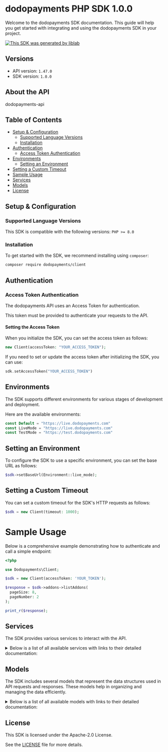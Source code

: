 # dodopayments PHP SDK 1.0.0


Welcome to the dodopayments SDK documentation. This guide will help you get started with integrating and using the dodopayments SDK in your project.

[![This SDK was generated by liblab](https://raw.githubusercontent.com/liblaber/liblab-assets/main/assets/built-by-liblab-icon.svg)](https://liblab.com/?utm_source=readme)

## Versions

- API version: `1.47.0`
- SDK version: `1.0.0`

## About the API

dodopayments-api

## Table of Contents
- [Setup & Configuration](#setup--configuration)
	- [Supported Language Versions](#supported-language-versions)
	- [Installation](#installation)
- [Authentication](#authentication)
	- [Access Token Authentication](#access-token-authentication)
- [Environments](#environments)
	- [Setting an Environment](#setting-an-environment)
- [Setting a Custom Timeout](#setting-a-custom-timeout)
- [Sample Usage](#sample-usage)
- [Services](#services)
- [Models](#models)
- [License](#license)

## Setup & Configuration

### Supported Language Versions

This SDK is compatible with the following versions: `PHP >= 8.0`

### Installation

To get started with the SDK, we recommend installing using `composer`:

```bash
composer require dodopayments/client
```

## Authentication

### Access Token Authentication
The dodopayments API uses an Access Token for authentication.

This token must be provided to authenticate your requests to the API.

#### Setting the Access Token

When you initialize the SDK, you can set the access token as follows:

```php
new Client(accessToken: "YOUR_ACCESS_TOKEN");
```

If you need to set or update the access token after initializing the SDK, you can use:

```php
sdk.setAccessToken("YOUR_ACCESS_TOKEN")
```


## Environments

The SDK supports different environments for various stages of development and deployment.

Here are the available environments:

```php
const Default = "https://live.dodopayments.com"
const LiveMode = "https://live.dodopayments.com"
const TestMode = "https://test.dodopayments.com"
```

## Setting an Environment

To configure the SDK to use a specific environment, you can set the base URL as follows:

```php
$sdk->setBaseUrl(Environment::live_mode);
```



## Setting a Custom Timeout

You can set a custom timeout for the SDK's HTTP requests as follows:

```php
$sdk = new Client(timeout: 1000);
```

# Sample Usage

Below is a comprehensive example demonstrating how to authenticate and call a simple endpoint:

```php
<?php

use Dodopayments\Client;

$sdk = new Client(accessToken: 'YOUR_TOKEN');

$response = $sdk->addons->listAddons(
  pageSize: 8,
  pageNumber: 2
);

print_r($response);

```

## Services

The SDK provides various services to interact with the API.


<details>
<summary>Below is a list of all available services with links to their detailed documentation:</summary>

| Name |
| :--- |
| [Addons](documentation/services/Addons.md) |
| [Brands](documentation/services/Brands.md) |
| [CheckoutSessions](documentation/services/CheckoutSessions.md) |
| [Checkout](documentation/services/Checkout.md) |
| [Customers](documentation/services/Customers.md) |
| [Discounts](documentation/services/Discounts.md) |
| [Disputes](documentation/services/Disputes.md) |
| [Invoices](documentation/services/Invoices.md) |
| [LicenseKeys](documentation/services/LicenseKeys.md) |
| [Licenses](documentation/services/Licenses.md) |
| [Meters](documentation/services/Meters.md) |
| [Payments](documentation/services/Payments.md) |
| [Payouts](documentation/services/Payouts.md) |
| [Products](documentation/services/Products.md) |
| [Refunds](documentation/services/Refunds.md) |
| [Subscriptions](documentation/services/Subscriptions.md) |
| [Webhooks](documentation/services/Webhooks.md) |
| [OutgoingWebhooks](documentation/services/OutgoingWebhooks.md) |
</details>


## Models

The SDK includes several models that represent the data structures used in API requests and responses. These models help in organizing and managing the data efficiently.


<details>
<summary>Below is a list of all available models with links to their detailed documentation:</summary>

| Name       | Description |
| :--------- | :---------- |
| [AddonsListResponse](documentation/models/AddonsListResponse.md) |  |
| [CreateAddonRequest](documentation/models/CreateAddonRequest.md) |  |
| [AddonResponse](documentation/models/AddonResponse.md) |  |
| [PatchAddonRequest](documentation/models/PatchAddonRequest.md) |  |
| [UpdateAddonImageResponse](documentation/models/UpdateAddonImageResponse.md) |  |
| [ListBrandsResponse](documentation/models/ListBrandsResponse.md) |  |
| [CreateBrandRequest](documentation/models/CreateBrandRequest.md) |  |
| [BrandResponse](documentation/models/BrandResponse.md) |  |
| [PatchBrandRequest](documentation/models/PatchBrandRequest.md) |  |
| [UpdateBrandImageResponse](documentation/models/UpdateBrandImageResponse.md) |  |
| [CreateCheckoutSessionRequest](documentation/models/CreateCheckoutSessionRequest.md) |  |
| [CreateSessionResponse](documentation/models/CreateSessionResponse.md) |  |
| [CountryCodeAlpha2](documentation/models/CountryCodeAlpha2.md) | ISO country code alpha2 variant |
| [GetCustomersListResponse](documentation/models/GetCustomersListResponse.md) |  |
| [CreateCustomerRequest](documentation/models/CreateCustomerRequest.md) |  |
| [CustomerResponse](documentation/models/CustomerResponse.md) |  |
| [PatchCustomerRequest](documentation/models/PatchCustomerRequest.md) |  |
| [CreateCustomerPortalSessionResponse](documentation/models/CreateCustomerPortalSessionResponse.md) |  |
| [GetDiscountsListResponse](documentation/models/GetDiscountsListResponse.md) |  |
| [CreateDiscountRequest](documentation/models/CreateDiscountRequest.md) | Request body for creating a discount. `code` is optional; if not provided, we generate a random 16-char code. |
| [DiscountResponse](documentation/models/DiscountResponse.md) |  |
| [PatchDiscountRequest](documentation/models/PatchDiscountRequest.md) | Request body for patching (updating) a discount. All fields are optional and only update if provided. |
| [GetDisputesListResponse](documentation/models/GetDisputesListResponse.md) |  |
| [ListDisputesDisputeStatus](documentation/models/ListDisputesDisputeStatus.md) |  |
| [ListDisputesDisputeStage](documentation/models/ListDisputesDisputeStage.md) |  |
| [GetDisputeResponse](documentation/models/GetDisputeResponse.md) |  |
| [ListLicenseKeyInstancesResponse](documentation/models/ListLicenseKeyInstancesResponse.md) |  |
| [LicenseKeyInstanceResponse](documentation/models/LicenseKeyInstanceResponse.md) |  |
| [PatchLicenseKeyInstanceRequest](documentation/models/PatchLicenseKeyInstanceRequest.md) |  |
| [ListLicenseKeysResponse](documentation/models/ListLicenseKeysResponse.md) |  |
| [ListLicenseKeysHandlerStatus](documentation/models/ListLicenseKeysHandlerStatus.md) |  |
| [LicenseKeyResponse](documentation/models/LicenseKeyResponse.md) |  |
| [PatchLicenseKeyRequest](documentation/models/PatchLicenseKeyRequest.md) |  |
| [ActivateLicenseKeyRequest](documentation/models/ActivateLicenseKeyRequest.md) |  |
| [DeactivateLicenseKeyRequest](documentation/models/DeactivateLicenseKeyRequest.md) |  |
| [ValidateLicenseKeyRequest](documentation/models/ValidateLicenseKeyRequest.md) |  |
| [ValidateLicenseKeyResponse](documentation/models/ValidateLicenseKeyResponse.md) |  |
| [ListMetersResponse](documentation/models/ListMetersResponse.md) |  |
| [CreateMeterRequest](documentation/models/CreateMeterRequest.md) |  |
| [MeterResponse](documentation/models/MeterResponse.md) |  |
| [GetPaymentsListResponse](documentation/models/GetPaymentsListResponse.md) |  |
| [ListPaymentsHandlerStatus](documentation/models/ListPaymentsHandlerStatus.md) |  |
| [CreateOneTimePaymentRequest](documentation/models/CreateOneTimePaymentRequest.md) |  |
| [CreateOneTimePaymentResponse](documentation/models/CreateOneTimePaymentResponse.md) |  |
| [PaymentResponse](documentation/models/PaymentResponse.md) |  |
| [PaymentLineItemsResponse](documentation/models/PaymentLineItemsResponse.md) |  |
| [GetPayoutsResponseList](documentation/models/GetPayoutsResponseList.md) |  |
| [GetProductsListResponse](documentation/models/GetProductsListResponse.md) |  |
| [CreateProductRequest](documentation/models/CreateProductRequest.md) |  |
| [GetProductResponse](documentation/models/GetProductResponse.md) |  |
| [PatchProductRequest](documentation/models/PatchProductRequest.md) |  |
| [UploadProductFile](documentation/models/UploadProductFile.md) |  |
| [UploadProductFileResponse](documentation/models/UploadProductFileResponse.md) |  |
| [UpdateProductImageResponse](documentation/models/UpdateProductImageResponse.md) |  |
| [GetRefundsListResponse](documentation/models/GetRefundsListResponse.md) |  |
| [ListRefundsStatus](documentation/models/ListRefundsStatus.md) |  |
| [CreateRefundRequest](documentation/models/CreateRefundRequest.md) |  |
| [RefundResponse](documentation/models/RefundResponse.md) |  |
| [GetSubscriptionsListResponse](documentation/models/GetSubscriptionsListResponse.md) |  |
| [ListSubscriptionsHandlerStatus](documentation/models/ListSubscriptionsHandlerStatus.md) |  |
| [CreateSubscriptionRequest](documentation/models/CreateSubscriptionRequest.md) | Request payload for creating a new subscription This struct represents the data required to create a new subscription in the system. It includes details about the product, quantity, customer information, and billing details. |
| [CreateSubscriptionResponse](documentation/models/CreateSubscriptionResponse.md) |  |
| [SubscriptionResponse](documentation/models/SubscriptionResponse.md) | Response struct representing subscription details |
| [PatchSubscriptionRequest](documentation/models/PatchSubscriptionRequest.md) |  |
| [UpdateSubscriptionPlanReq](documentation/models/UpdateSubscriptionPlanReq.md) |  |
| [CreateSubscriptionChargeRequest](documentation/models/CreateSubscriptionChargeRequest.md) |  |
| [CreateSubscriptionChargeResponse](documentation/models/CreateSubscriptionChargeResponse.md) |  |
| [ListWebhooksResponse](documentation/models/ListWebhooksResponse.md) |  |
| [CreateWebhookRequest](documentation/models/CreateWebhookRequest.md) |  |
| [WebhookDetails](documentation/models/WebhookDetails.md) |  |
| [PatchWebhookRequest](documentation/models/PatchWebhookRequest.md) |  |
| [GetWebhookHeadersResponse](documentation/models/GetWebhookHeadersResponse.md) | The value of the headers is returned in the `headers` field. Sensitive headers that have been redacted are returned in the sensitive field. |
| [WebhookHeadersReq](documentation/models/WebhookHeadersReq.md) |  |
| [OutgoingWebhook](documentation/models/OutgoingWebhook.md) |  |
| [Currency](documentation/models/Currency.md) |  |
| [TaxCategory](documentation/models/TaxCategory.md) | Represents the different categories of taxation applicable to various products and services. |
| [PatchAddonRequestCurrency](documentation/models/PatchAddonRequestCurrency.md) |  |
| [PatchAddonRequestTaxCategory](documentation/models/PatchAddonRequestTaxCategory.md) |  |
| [BrandVerificationStatus](documentation/models/BrandVerificationStatus.md) |  |
| [CreateCheckoutSessionRequestBillingAddress](documentation/models/CreateCheckoutSessionRequestBillingAddress.md) |  |
| [CreateCheckoutSessionRequestBillingCurrency](documentation/models/CreateCheckoutSessionRequestBillingCurrency.md) |  |
| [Customer](documentation/models/Customer.md) |  |
| [CheckoutSessionCustomization](documentation/models/CheckoutSessionCustomization.md) |  |
| [CheckoutSessionFlags](documentation/models/CheckoutSessionFlags.md) |  |
| [CreateCheckoutSessionRequestMetadata](documentation/models/CreateCheckoutSessionRequestMetadata.md) |  |
| [ProductItemReq](documentation/models/ProductItemReq.md) |  |
| [CreateCheckoutSessionRequestSubscriptionData](documentation/models/CreateCheckoutSessionRequestSubscriptionData.md) |  |
| [CheckoutSessionBillingAddress](documentation/models/CheckoutSessionBillingAddress.md) |  |
| [CustomerRequest](documentation/models/CustomerRequest.md) |  |
| [AttachExistingCustomer](documentation/models/AttachExistingCustomer.md) |  |
| [NewCustomer](documentation/models/NewCustomer.md) |  |
| [CheckoutTheme](documentation/models/CheckoutTheme.md) |  |
| [AttachAddonReq](documentation/models/AttachAddonReq.md) |  |
| [SubscriptionData](documentation/models/SubscriptionData.md) |  |
| [SubscriptionDataOnDemand](documentation/models/SubscriptionDataOnDemand.md) |  |
| [OnDemandSubscriptionReq](documentation/models/OnDemandSubscriptionReq.md) |  |
| [OnDemandSubscriptionReqProductCurrency](documentation/models/OnDemandSubscriptionReqProductCurrency.md) |  |
| [DiscountType](documentation/models/DiscountType.md) |  |
| [PatchDiscountRequestType](documentation/models/PatchDiscountRequestType.md) |  |
| [ListDisputeResponse](documentation/models/ListDisputeResponse.md) |  |
| [DisputeStage](documentation/models/DisputeStage.md) |  |
| [DisputeStatus](documentation/models/DisputeStatus.md) |  |
| [CustomerLimitedDetailsResponse](documentation/models/CustomerLimitedDetailsResponse.md) |  |
| [LicenseKeyStatus](documentation/models/LicenseKeyStatus.md) |  |
| [AggregationType](documentation/models/AggregationType.md) |  |
| [MeterResponseFilter](documentation/models/MeterResponseFilter.md) |  |
| [MeterFilter](documentation/models/MeterFilter.md) |  |
| [FilterType](documentation/models/FilterType.md) |  |
| [Conjunction](documentation/models/Conjunction.md) |  |
| [MeterFilterCondition](documentation/models/MeterFilterCondition.md) |  |
| [FilterOperator](documentation/models/FilterOperator.md) |  |
| [CreateMeterRequestFilter](documentation/models/CreateMeterRequestFilter.md) |  |
| [GetPaymentsListResponseItem](documentation/models/GetPaymentsListResponseItem.md) |  |
| [GetPaymentsListResponseItemStatus](documentation/models/GetPaymentsListResponseItemStatus.md) |  |
| [IntentStatus](documentation/models/IntentStatus.md) |  |
| [PaymentMethodTypes](documentation/models/PaymentMethodTypes.md) |  |
| [BillingAddress](documentation/models/BillingAddress.md) |  |
| [CreateOneTimePaymentRequestBillingCurrency](documentation/models/CreateOneTimePaymentRequestBillingCurrency.md) |  |
| [OneTimeProductCartItemReq](documentation/models/OneTimeProductCartItemReq.md) |  |
| [PaymentResponseCardIssuingCountry](documentation/models/PaymentResponseCardIssuingCountry.md) |  |
| [DisputeResponse](documentation/models/DisputeResponse.md) |  |
| [OneTimeProductCartItemResponse](documentation/models/OneTimeProductCartItemResponse.md) |  |
| [PaymentResponseStatus](documentation/models/PaymentResponseStatus.md) |  |
| [RefundResponseCurrency](documentation/models/RefundResponseCurrency.md) |  |
| [RefundStatus](documentation/models/RefundStatus.md) |  |
| [PaymentLineItem](documentation/models/PaymentLineItem.md) |  |
| [PayoutsResponse](documentation/models/PayoutsResponse.md) |  |
| [PayoutStatus](documentation/models/PayoutStatus.md) |  |
| [GetProductsListResponseItem](documentation/models/GetProductsListResponseItem.md) |  |
| [GetProductsListResponseItemCurrency](documentation/models/GetProductsListResponseItemCurrency.md) |  |
| [PriceDetail](documentation/models/PriceDetail.md) |  |
| [Price](documentation/models/Price.md) |  |
| [OneTimePrice](documentation/models/OneTimePrice.md) |  |
| [RecurringPrice](documentation/models/RecurringPrice.md) |  |
| [OneTimePriceType](documentation/models/OneTimePriceType.md) |  |
| [TimeInterval](documentation/models/TimeInterval.md) |  |
| [RecurringPriceType](documentation/models/RecurringPriceType.md) |  |
| [CreateProductRequestDigitalProductDelivery](documentation/models/CreateProductRequestDigitalProductDelivery.md) |  |
| [CreateProductRequestLicenseKeyDuration](documentation/models/CreateProductRequestLicenseKeyDuration.md) |  |
| [CreateDigitalProductDeliveryRequest](documentation/models/CreateDigitalProductDeliveryRequest.md) |  |
| [LicenseKeyDuration](documentation/models/LicenseKeyDuration.md) |  |
| [GetProductResponseDigitalProductDelivery](documentation/models/GetProductResponseDigitalProductDelivery.md) |  |
| [GetProductResponseLicenseKeyDuration](documentation/models/GetProductResponseLicenseKeyDuration.md) |  |
| [DigitalProductDelivery](documentation/models/DigitalProductDelivery.md) |  |
| [DigitalProductDeliveryFile](documentation/models/DigitalProductDeliveryFile.md) |  |
| [PatchProductRequestDigitalProductDelivery](documentation/models/PatchProductRequestDigitalProductDelivery.md) |  |
| [PatchProductRequestLicenseKeyDuration](documentation/models/PatchProductRequestLicenseKeyDuration.md) |  |
| [PatchProductRequestMetadata](documentation/models/PatchProductRequestMetadata.md) |  |
| [PatchProductRequestPrice](documentation/models/PatchProductRequestPrice.md) |  |
| [PatchProductRequestTaxCategory](documentation/models/PatchProductRequestTaxCategory.md) |  |
| [PatchDigitalProductDeliveryRequest](documentation/models/PatchDigitalProductDeliveryRequest.md) |  |
| [PartialRefundItem](documentation/models/PartialRefundItem.md) |  |
| [SubscriptionListResponseItem](documentation/models/SubscriptionListResponseItem.md) | Response struct representing subscription details |
| [SubscriptionStatus](documentation/models/SubscriptionStatus.md) |  |
| [CreateSubscriptionRequestBillingCurrency](documentation/models/CreateSubscriptionRequestBillingCurrency.md) |  |
| [CreateSubscriptionRequestOnDemand](documentation/models/CreateSubscriptionRequestOnDemand.md) |  |
| [AddonCartResponseItem](documentation/models/AddonCartResponseItem.md) | Response struct representing subscription details |
| [Billing](documentation/models/Billing.md) |  |
| [DisableOnDemand](documentation/models/DisableOnDemand.md) |  |
| [PatchSubscriptionRequestMetadata](documentation/models/PatchSubscriptionRequestMetadata.md) |  |
| [PatchSubscriptionRequestStatus](documentation/models/PatchSubscriptionRequestStatus.md) |  |
| [DisableOnDemandReq](documentation/models/DisableOnDemandReq.md) |  |
| [ProrationBillingMode](documentation/models/ProrationBillingMode.md) |  |
| [CreateSubscriptionChargeRequestMetadata](documentation/models/CreateSubscriptionChargeRequestMetadata.md) |  |
| [CreateSubscriptionChargeRequestProductCurrency](documentation/models/CreateSubscriptionChargeRequestProductCurrency.md) |  |
| [EventType](documentation/models/EventType.md) | Event types for Dodo events |
| [OutgoingWebhookData](documentation/models/OutgoingWebhookData.md) |  |
| [Payment](documentation/models/Payment.md) |  |
| [Subscription](documentation/models/Subscription.md) |  |
| [Refund](documentation/models/Refund.md) |  |
| [Dispute](documentation/models/Dispute.md) |  |
| [LicenseKey](documentation/models/LicenseKey.md) |  |
| [PaymentCardIssuingCountry](documentation/models/PaymentCardIssuingCountry.md) |  |
| [PaymentStatus](documentation/models/PaymentStatus.md) |  |
| [PaymentPayloadType](documentation/models/PaymentPayloadType.md) |  |
| [SubscriptionPayloadType](documentation/models/SubscriptionPayloadType.md) |  |
| [RefundCurrency](documentation/models/RefundCurrency.md) |  |
| [RefundPayloadType](documentation/models/RefundPayloadType.md) |  |
| [DisputePayloadType](documentation/models/DisputePayloadType.md) |  |
| [LicenseKeyPayloadType](documentation/models/LicenseKeyPayloadType.md) |  |
</details>


## License

This SDK is licensed under the Apache-2.0 License.

See the [LICENSE](LICENSE) file for more details.




<!-- This file was generated by liblab | https://liblab.com/ -->